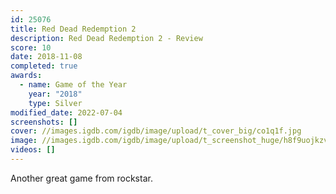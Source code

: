 ```yaml
---
id: 25076
title: Red Dead Redemption 2
description: Red Dead Redemption 2 - Review
score: 10
date: 2018-11-08
completed: true
awards:
  - name: Game of the Year
    year: "2018"
    type: Silver
modified_date: 2022-07-04
screenshots: []
cover: //images.igdb.com/igdb/image/upload/t_cover_big/co1q1f.jpg
image: //images.igdb.com/igdb/image/upload/t_screenshot_huge/h8f9uojkzvaau8pxsyxi.jpg
videos: []
---
```

Another great game from rockstar.